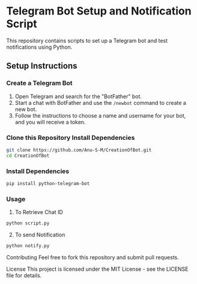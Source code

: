 # Telegram Bot Setup and Notification Script

This repository contains scripts to set up a Telegram bot and test notifications using Python.

## Setup Instructions

### Create a Telegram Bot

1. Open Telegram and search for the "BotFather" bot.
2. Start a chat with BotFather and use the `/newbot` command to create a new bot.
3. Follow the instructions to choose a name and username for your bot, and you will receive a token.

### Clone this Repository Install Dependencies

```bash
git clone https://github.com/Anu-S-M/CreationOfBot.git
cd CreationOfBot
```

### Install Dependencies
```bash
pip install python-telegram-bot
```

### Usage
1. To Retrieve Chat ID
```bash
python script.py
```

2. To send Notification
```bash
python notify.py
```

Contributing
Feel free to fork this repository and submit pull requests.

License
This project is licensed under the MIT License - see the LICENSE file for details.

